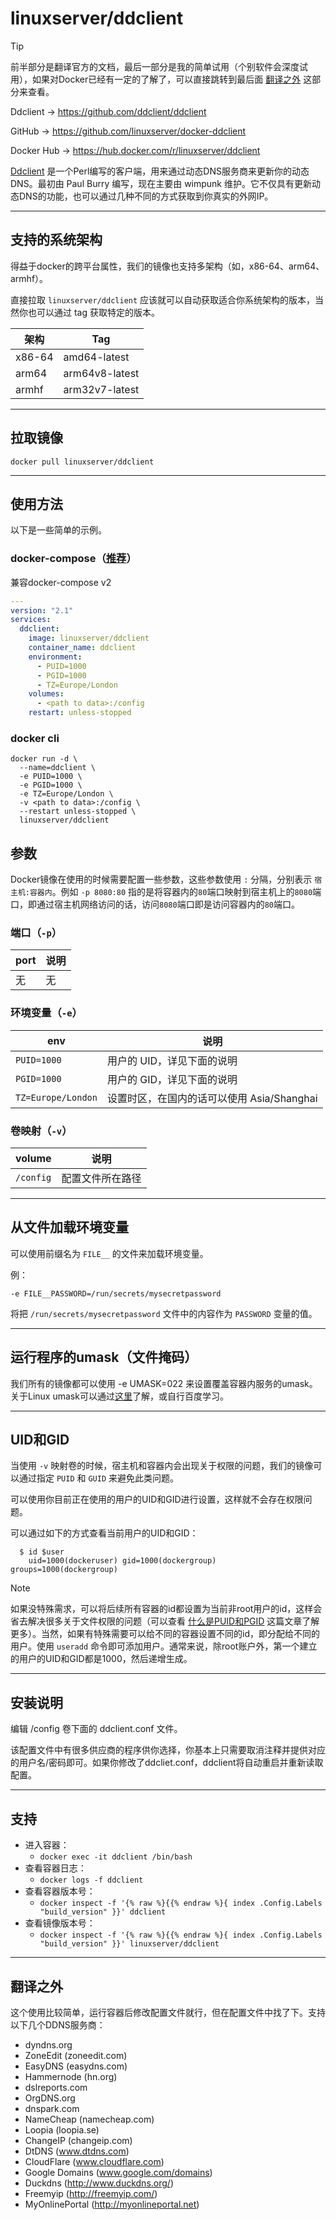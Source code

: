 # linuxserver/ddclient

> [!TIP]
>
> 前半部分是翻译官方的文档，最后一部分是我的简单试用（个别软件会深度试用），如果对Docker已经有一定的了解了，可以直接跳转到最后面 [翻译之外](#翻译之外) 这部分来查看。

Ddclient → https://github.com/ddclient/ddclient

GitHub → https://github.com/linuxserver/docker-ddclient

Docker Hub → https://hub.docker.com/r/linuxserver/ddclient

[Ddclient](https://github.com/ddclient/ddclient) 是一个Perl编写的客户端，用来通过动态DNS服务商来更新你的动态DNS。最初由 Paul Burry 编写，现在主要由 wimpunk 维护。它不仅具有更新动态DNS的功能，也可以通过几种不同的方式获取到你真实的外网IP。

------

## 支持的系统架构

得益于docker的跨平台属性，我们的镜像也支持多架构（如，x86-64、arm64、armhf）。

直接拉取 `linuxserver/ddclient` 应该就可以自动获取适合你系统架构的版本，当然你也可以通过 tag 获取特定的版本。

| 架构   | Tag            |
| ------ | -------------- |
| x86-64 | amd64-latest   |
| arm64  | arm64v8-latest |
| armhf  | arm32v7-latest |


------

## 拉取镜像

```shell
docker pull linuxserver/ddclient
```

------

## 使用方法

以下是一些简单的示例。

### docker-compose（[推荐](general/docker-compose.md)）

兼容docker-compose v2

```yaml
---
version: "2.1"
services:
  ddclient:
    image: linuxserver/ddclient
    container_name: ddclient
    environment:
      - PUID=1000
      - PGID=1000
      - TZ=Europe/London
    volumes:
      - <path to data>:/config
    restart: unless-stopped
```

### docker cli

```shell
docker run -d \
  --name=ddclient \
  -e PUID=1000 \
  -e PGID=1000 \
  -e TZ=Europe/London \
  -v <path to data>:/config \
  --restart unless-stopped \
  linuxserver/ddclient
```

## 参数

Docker镜像在使用的时候需要配置一些参数，这些参数使用 `:` 分隔，分别表示 `宿主机:容器内`。例如 `-p 8080:80` 指的是将容器内的`80`端口映射到宿主机上的`8080`端口，即通过宿主机网络访问的话，访问`8080`端口即是访问容器内的`80`端口。

### 端口（`-p`）

| port | 说明 |
| ---- | ---- |
| 无   | 无   |

### 环境变量（`-e`）

| env                | 说明                                       |
| ------------------ | ------------------------------------------ |
| `PUID=1000`        | 用户的 UID，详见下面的说明                 |
| `PGID=1000`        | 用户的 GID，详见下面的说明                 |
| `TZ=Europe/London` | 设置时区，在国内的话可以使用 Asia/Shanghai |

### 卷映射（`-v`）

| volume    | 说明             |
| --------- | ---------------- |
| `/config` | 配置文件所在路径 |

------

## 从文件加载环境变量

可以使用前缀名为 `FILE__` 的文件来加载环境变量。

例：

```
-e FILE__PASSWORD=/run/secrets/mysecretpassword
```

将把 `/run/secrets/mysecretpassword` 文件中的内容作为 `PASSWORD` 变量的值。

------

## 运行程序的umask（文件掩码）

我们所有的镜像都可以使用 -e UMASK=022 来设置覆盖容器内服务的umask。关于Linux umask可以通过[这里](https://en.wikipedia.org/wiki/Umask)了解，或自行百度学习。

------

## UID和GID

当使用 `-v` 映射卷的时候，宿主机和容器内会出现关于权限的问题，我们的镜像可以通过指定 `PUID` 和 `GUID` 来避免此类问题。

可以使用你目前正在使用的用户的UID和GID进行设置，这样就不会存在权限问题。

可以通过如下的方式查看当前用户的UID和GID：

```shell
  $ id $user
    uid=1000(dockeruser) gid=1000(dockergroup) groups=1000(dockergroup)
```

> [!NOTE]
>
> 如果没特殊需求，可以将后续所有容器的id都设置为当前非root用户的id，这样会省去解决很多关于文件权限的问题（可以查看 [什么是PUID和PGID](general/understanding-puid-and-pgid.md) 这篇文章了解更多）。当然，如果有特殊需要可以给不同的容器设置不同的id，即分配给不同的用户。使用 `useradd` 命令即可添加用户。通常来说，除root账户外，第一个建立的用户的UID和GID都是1000，然后递增生成。

------

## 安装说明

编辑 /config 卷下面的 ddclient.conf 文件。

该配置文件中有很多供应商的程序供你选择，你基本上只需要取消注释并提供对应的用户名/密码即可。如果你修改了ddcliet.conf，ddclient将自动重启并重新读取配置。

------

## 支持

- 进入容器：
  - `docker exec -it ddclient /bin/bash`
- 查看容器日志：
  - `docker logs -f ddclient`
- 查看容器版本号：
  - `docker inspect -f '{% raw %}{{% endraw %}{ index .Config.Labels "build_version" }}' ddclient`
- 查看镜像版本号：
  - `docker inspect -f '{% raw %}{{% endraw %}{ index .Config.Labels "build_version" }}' linuxserver/ddclient`

------

## 翻译之外

这个使用比较简单，运行容器后修改配置文件就行，但在配置文件中找了下。支持以下几个DDNS服务商：

- dyndns.org
- ZoneEdit (zoneedit.com)
- EasyDNS (easydns.com)
- Hammernode (hn.org)
- dslreports.com
- OrgDNS.org
- dnspark.com
- NameCheap (namecheap.com)
- Loopia (loopia.se)
- ChangeIP (changeip.com)
- DtDNS (www.dtdns.com)
- CloudFlare (www.cloudflare.com)
- Google Domains (www.google.com/domains)
- Duckdns (http://www.duckdns.org/)
- Freemyip (http://freemyip.com/)
- MyOnlinePortal (http://myonlineportal.net)
